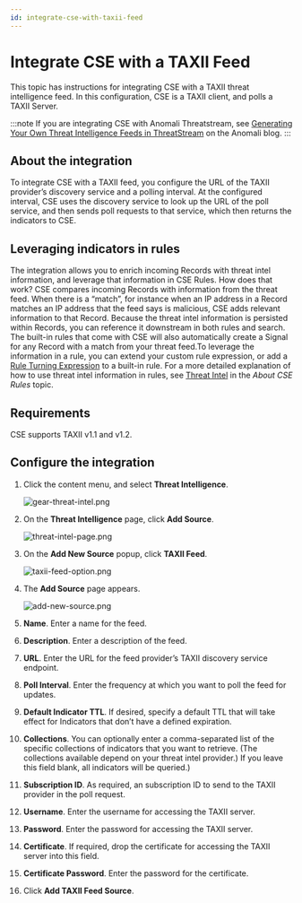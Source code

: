 ```yaml
---
id: integrate-cse-with-taxii-feed
---
```


# Integrate CSE with a TAXII Feed

This topic has instructions for integrating CSE with a TAXII threat intelligence feed. In this configuration, CSE is a TAXII client, and polls a TAXII Server. 

:::note
If you are integrating CSE with Anomali Threatstream, see [Generating Your Own Threat Intelligence Feeds in ThreatStream](https://www.anomali.com/blog/generating-your-own-threat-intelligence-feeds-in-threatstream) on the Anomali blog.
:::

## About the integration

To integrate CSE with a TAXII feed, you configure the URL of the TAXII provider’s discovery service and a polling interval. At the configured interval, CSE uses the discovery service to look up the URL of the poll service, and then sends poll requests to that service, which then returns the indicators to CSE.

## Leveraging indicators in rules

The integration allows you to enrich incoming Records with threat intel information, and leverage that information in CSE Rules. How does that work? CSE compares incoming Records with information from the threat feed. When there is a “match”, for instance when an IP address in a Record matches an IP address that the feed says is malicious, CSE adds relevant information to that Record. Because the threat intel information is persisted within Records, you can reference it downstream in both rules and search. The built-in rules that come with CSE will also automatically create a Signal for any Record with a match from your threat feed.To leverage the information in a rule, you can extend your custom rule expression, or add a [Rule Turning Expression](../cse-rules/rule-tuning-expressions.md) to a built-in rule. For a more detailed explanation of how to use threat intel information in rules, see [Threat Intel](../cse-rules/about-cse-rules.md) in the *About CSE Rules* topic.

## Requirements

CSE supports TAXII v1.1 and v1.2. 

## Configure the integration

1. Click the content menu, and select **Threat Intelligence**.

    ![gear-threat-intel.png](/img/cloud-siem-enterprise/gear-threat-intel.png)
1. On the **Threat Intelligence** page, click **Add Source**.

    ![threat-intel-page.png](/img/cloud-siem-enterprise/threat-intel-page.png)
1. On the **Add New Source** popup, click **TAXII Feed**.

    ![taxii-feed-option.png](/img/cloud-siem-enterprise/taxii-feed-option.png)
1. The **Add Source** page appears.

    ![add-new-source.png](/img/cloud-siem-enterprise/add-new-source.png)
1. **Name**. Enter a name for the feed.
1. **Description**. Enter a description of the feed.
1. **URL**. Enter the URL for the feed provider’s TAXII discovery service endpoint.
1. **Poll Interval**. Enter the frequency at which you want to poll the feed for updates.
1. **Default Indicator TTL**. If desired, specify a default TTL that will take effect for Indicators that don’t have a defined expiration.
1. **Collections**. You can optionally enter a comma-separated list of the specific collections of indicators that you want to retrieve. (The collections available depend on your threat intel provider.) If you leave this field blank, all indicators will be queried.)
1. **Subscription ID**. As required, an subscription ID to send to the TAXII provider in the poll request.
12. **Username**. Enter the username for accessing the TAXII server.
13. **Password**. Enter the password for accessing the TAXII server.
14. **Certificate**. If required, drop the certificate for accessing the TAXII server into this field. 
15. **Certificate Password**. Enter the password for the certificate.
16. Click **Add TAXII Feed Source**.
